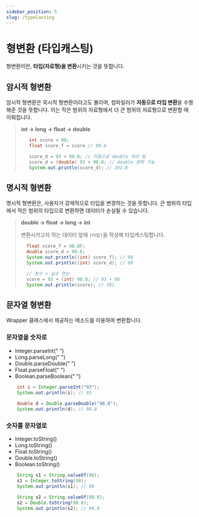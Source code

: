 ```yaml
---
sidebar_position: 5
slug: /typeCasting
---
```


# 형변환 (타입캐스팅)

형변환이란, **타입(자료형)을 변환**시키는 것을 뜻합니다.

## 암시적 형변환
암시적 형변환은 묵시적 형변환이라고도 불리며, 컴파일러가 **자동으로 타입 변환**을 수행해준 것을 뜻합니다.
이는 작은 범위의 자료형에서 더 큰 범위의 자료형으로 변환할 때 이뤄집니다.

> **int → long → float → double**
> ```java
>    int score = 98;
>    float score_f = score // 98.0
> 
>    score_d = 93 + 98.8; // 자동으로 double 처리 됨
>    score_d = (double) 93 + 98.8; // double 생략 가능
>    System.out.println(score_d); // 191.8
> ```


## 명시적 형변환
명시적 형변환은, 사용자가 강제적으로 타입을 변경하는 것을 뜻합니다.
큰 범위의 타입에서 작은 범위의 타입으로 변환하면 데이터가 손실될 수 있습니다.

> **double → float → long → int**
> 
> 변환시키고자 하는 데이터 앞에 <code>(타입)</code>을 작성해 타입캐스팅합니다.
> ```java
>   float score_f = 98.8F;
>   double score_d = 98.8;
>   System.out.println((int) score_f); // 98
>   System.out.println((int) score_d); // 98
> 
>   // 정수 + 실수 연산
>   score = 93 + (int) 98.8; // 93 + 98
>   System.out.println(score); // 191
> ```



## 문자열 형변환
Wrapper 클래스에서 제공하는 메소드를 이용하여 변환합니다.

### 문자열을 숫자로
- Integer.parseInt(" ")
- Long.parseLong(" ")
- Double.parseDouble(" ")
- Float.parseFloat(" ")
- Boolean.parseBoolean(" ")
```java
    int i = Integer.parseInt("93");
    System.out.println(i); // 93
        
    double d = Double.parseDouble("98.8");
    System.out.println(d); // 98.8
```
### 숫자를 문자열로
- Integer.toString()
- Long.toString()
- Float.toString()
- Double.toString()
- Boolean.toString()
```java
    String s1 = String.valueOf(98);
    s1 = Integer.toString(98);
    System.out.println(s1); // 98

    String s2 = String.valueOf(98.8);
    s2 = Double.toString(98.8);
    System.out.println(s2); // 98.8
```